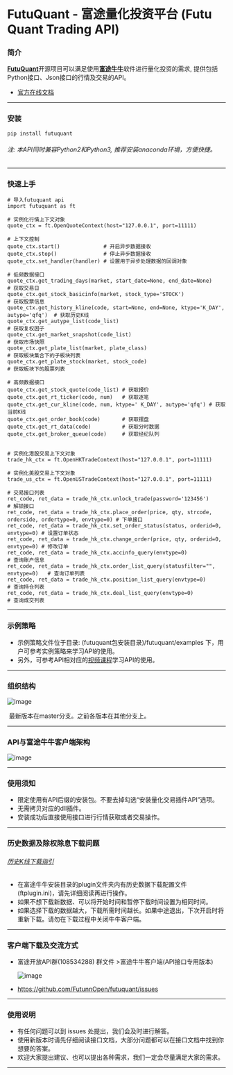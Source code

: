 # FutuQuant - 富途量化投资平台 (Futu Quant Trading API)

### 简介

[​**FutuQuant**](https://futunnopen.github.io/futuquant/intro/intro.html)开源项目可以满足使用[**富途牛牛**](http://www.futunn.com/)软件进行量化投资的需求, 提供包括Python接口、Json接口的行情及交易的API。 

- [官方在线文档](https://futunnopen.github.io/futuquant/intro/intro.html)

-------------------

### 安装
```
pip install futuquant
```

###### 注: 本API同时兼容Python2和Python3, 推荐安装anaconda环境，方便快捷。

---

### 快速上手
```
# 导入futuquant api
import futuquant as ft

# 实例化行情上下文对象
quote_ctx = ft.OpenQuoteContext(host="127.0.0.1", port=11111)

# 上下文控制
quote_ctx.start()              # 开启异步数据接收
quote_ctx.stop()               # 停止异步数据接收
quote_ctx.set_handler(handler) # 设置用于异步处理数据的回调对象

# 低频数据接口 
quote_ctx.get_trading_days(market, start_date=None, end_date=None)    # 获取交易日
quote_ctx.get_stock_basicinfo(market, stock_type='STOCK')             # 获取股票信息
quote_ctx.get_history_kline(code, start=None, end=None, ktype='K_DAY', autype='qfq')  # 获取历史K线
quote_ctx.get_autype_list(code_list)                                  # 获取复权因子
quote_ctx.get_market_snapshot(code_list)                              # 获取市场快照
quote_ctx.get_plate_list(market, plate_class)                         # 获取板块集合下的子板块列表
quote_ctx.get_plate_stock(market, stock_code)                         # 获取板块下的股票列表

# 高频数据接口
quote_ctx.get_stock_quote(code_list) # 获取报价
quote_ctx.get_rt_ticker(code, num)   # 获取逐笔
quote_ctx.get_cur_kline(code, num, ktype=' K_DAY', autype='qfq') # 获取当前K线
quote_ctx.get_order_book(code)       # 获取摆盘
quote_ctx.get_rt_data(code)          # 获取分时数据
quote_ctx.get_broker_queue(code)     # 获取经纪队列


# 实例化港股交易上下文对象
trade_hk_ctx = ft.OpenHKTradeContext(host="127.0.0.1", port=11111)

# 实例化美股交易上下文对象
trade_us_ctx = ft.OpenUSTradeContext(host="127.0.0.1", port=11111)

# 交易接口列表
ret_code, ret_data = trade_hk_ctx.unlock_trade(password='123456')                # 解锁接口
ret_code, ret_data = trade_hk_ctx.place_order(price, qty, strcode, orderside, ordertype=0, envtype=0) # 下单接口
ret_code, ret_data = trade_hk_ctx.set_order_status(status, orderid=0, envtype=0) # 设置订单状态
ret_code, ret_data = trade_hk_ctx.change_order(price, qty, orderid=0, envtype=0) # 修改订单
ret_code, ret_data = trade_hk_ctx.accinfo_query(envtype=0)                       # 查询账户信息
ret_code, ret_data = trade_hk_ctx.order_list_query(statusfilter="", envtype=0)   # 查询订单列表
ret_code, ret_data = trade_hk_ctx.position_list_query(envtype=0)                 # 查询持仓列表
ret_code, ret_data = trade_hk_ctx.deal_list_query(envtype=0)                     # 查询成交列表
```

---

### 示例策略

- 示例策略文件位于目录: (futuquant包安装目录)/futuquant/examples 下，用户可参考实例策略来学习API的使用。
- 另外，可参考API相对应的[视频课程](https://live.futunn.com/course/1056)学习API的使用。

---

### 组织结构

![image](https://github.com/FutunnOpen/futuquant/raw/master/docs/source/_static/Structure.png)

​	最新版本在master分支。之前各版本在其他分支上。

---

### API与富途牛牛客户端架构

![image](https://github.com/FutunnOpen/futuquant/raw/master/docs/source/_static/API.png)

***

### 使用须知

- 限定使用有API后缀的安装包。不要去掉勾选“安装量化交易插件API”选项。
- 无需拷贝对应的dll插件。
- 安装成功后直接使用接口进行行情获取或者交易操作。

---

### 历史数据及除权除息下载问题
###### [历史K线下载指引](https://github.com/FutunnOpen/futuquant/blob/master/docs/document/Hist_KLine_Download_Intro.md)

- 在富途牛牛安装目录的plugin文件夹内有历史数据下载配置文件(ftplugin.ini)，请先详细阅读再进行操作。
- 如果不想下载新数据、可以将开始时间和暂停下载时间设置为相同时间。
- 如果选择下载的数据越大，下载所需时间越长。如果中途退出，下次开启时将重新下载。请勿在下载过程中关闭牛牛客户端。

***

### 客户端下载及交流方式

* 富途开放API群(108534288)    群文件 >富途牛牛客户端(API接口专用版本)

  ![image](https://github.com/FutunnOpen/futuquant/raw/master/docs/source/_static/Download.png)

* <https://github.com/FutunnOpen/futuquant/issues>


***

### 使用说明

* 有任何问题可以到 issues  处提出，我们会及时进行解答。
* 使用新版本时请先仔细阅读接口文档，大部分问题都可以在接口文档中找到你想要的答案。
* 欢迎大家提出建议、也可以提出各种需求，我们一定会尽量满足大家的需求。

---
